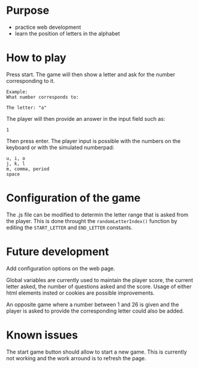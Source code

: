 # Purpose
* practice web development
* learn the position of letters in the alphabet

# How to play
Press start. The game will then show a letter and ask for the
number corresponding to it. 

```
Example: 
What number corresponds to:

The letter: "a" 
```

The player will then provide an answer in the input field
such as:

`1`

Then press enter.
The player input is possible with the numbers on the keyboard
or with the simulated numberpad:
```
u, i, o
j, k, l
m, comma, period
space
```

# Configuration of the game
The .js file can be modified to determin the letter range that is asked from
the player. This is done throught the `randomLetterIndex()` function by editing
the `START_LETTER` and `END_LETTER` constants.

# Future development
Add configuration options on the web page.

Global variables are currently used to maintain the player score, the current
letter asked, the number of questions asked and the score.
Usage of either html elements insted or cookies are possible improvements.

An opposite game where a number between 1 and 26 is given and the player is
asked to provide the corresponding letter could also be added.

# Known issues
The start game button should allow to start a new game. This is currently not
working and the work arround is to refresh the page.
